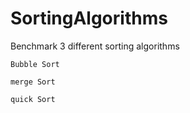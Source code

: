 # SortingAlgorithms

Benchmark 3 different sorting algorithms

	Bubble Sort

	merge Sort
  
	quick Sort
  
